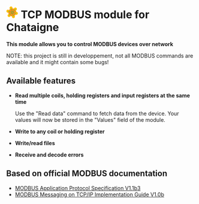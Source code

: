 # ![MODBUS Logo](icon.png) TCP MODBUS module for Chataigne

**This module allows you to control MODBUS devices over network**

NOTE: this project is still in developpement, not all MODBUS commands are available and it might contain some bugs!

## Available features
 * **Read multiple coils, holding registers and input registers at the same time**
 
   Use the "Read data" command to fetch data from the device. Your values will now be stored in the "Values" field of the module.
 * **Write to any coil or holding register**
 * **Write/read files**
 * **Receive and decode errors**

## Based on official MODBUS documentation
 * [MODBUS Application Protocol Specification V1.1b3](https://www.modbus.org/docs/Modbus_Application_Protocol_V1_1b3.pdf)
 * [MODBUS Messaging on TCP/IP Implementation Guide V1.0b](https://www.modbus.org/docs/Modbus_Messaging_Implementation_Guide_V1_0b.pdf)
